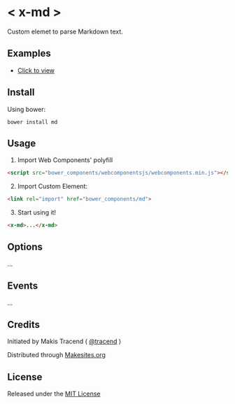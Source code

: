 # &lt; x-md &gt;

Custom elemet to parse Markdown text.


## Examples

* [Click to view](./examples/index.html)


## Install

Using bower:
```
bower install md
```


## Usage

1. Import Web Components' polyfill

```html
<script src="bower_components/webcomponentsjs/webcomponents.min.js"></script>
```

2. Import Custom Element:
```html
<link rel="import" href="bower_components/md">
```

3. Start using it!

```html
<x-md>...</x-md>
```


## Options

...


## Events

...

## Credits

Initiated by Makis Tracend ( [@tracend](http://github.com/tracend) )

Distributed through [Makesites.org](http://makesites.org/)


## License

Released under the [MIT License](http://makesites.org/licenses/MIT)
